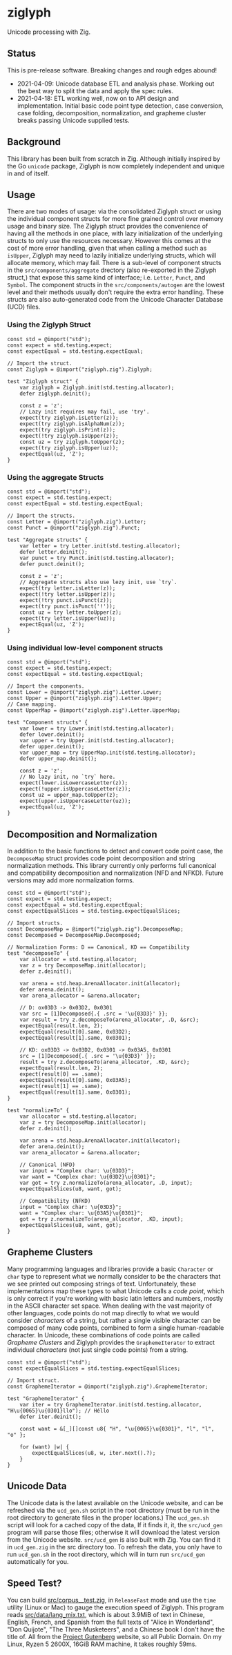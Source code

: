 # ziglyph
Unicode processing with Zig.

## Status
This is pre-release software. Breaking changes and rough edges abound!
* 2021-04-09: Unicode database ETL and analysis phase. Working out the best way to split the data
and apply the spec rules.
* 2021-04-18: ETL working well, now on to API design and implementation. Initial basic code point
type detection, case conversion, case folding, decomposition, normalization, and grapheme cluster 
breaks passing Unicode supplied tests.

## Background
This library has been built from scratch in Zig. Although initially inspired by the Go `unicode`
package, Ziglyph is now completely independent and unique in and of itself.

## Usage
There are two modes of usage: via the consolidated Ziglyph struct or using the individual component
structs for more fine grained control over memory usage and binary size. The Ziglyph struct provides
the convenience of having all the methods in one place, with lazy initialization of the underlying
structs to only use the resources necessary. However this comes at the cost of more error handling,
given that when calling a method such as `isUpper`, Ziglyph may need to lazily initialize underlying
structs, which will allocate memory, which may fail. There is a sub-level of component structs in the
`src/components/aggregate` drectory (also re-exported in the Ziglyph struct,) that expose this same 
kind of interface; i.e. `Letter`, `Punct`, and `Symbol`. The component structs in the `src/components/autogen` 
are the lowest level and their methods usually don't require the extra error handling. These structs
are also auto-generated code from the Unicode Character Database (UCD) files.

### Using the Ziglyph Struct
```zig
const std = @import("std");
const expect = std.testing.expect;
const expectEqual = std.testing.expectEqual;

// Import the struct.
const Ziglyph = @import("ziglyph.zig").Ziglyph;

test "Ziglyph struct" {
    var ziglyph = Ziglyph.init(std.testing.allocator);
    defer ziglyph.deinit();

    const z = 'z';
    // Lazy init requires may fail, use 'try'.
    expect(try ziglyph.isLetter(z));
    expect(try ziglyph.isAlphaNum(z));
    expect(try ziglyph.isPrint(z));
    expect(!try ziglyph.isUpper(z));
    const uz = try ziglyph.toUpper(z);
    expect(try ziglyph.isUpper(uz));
    expectEqual(uz, 'Z');
}
```

### Using the aggregate Structs
```zig
const std = @import("std");
const expect = std.testing.expect;
const expectEqual = std.testing.expectEqual;

// Import the structs.
const Letter = @import("ziglyph.zig").Letter;
const Punct = @import("ziglyph.zig").Punct;

test "Aggregate structs" {
    var letter = try Letter.init(std.testing.allocator);
    defer letter.deinit();
    var punct = try Punct.init(std.testing.allocator);
    defer punct.deinit();

    const z = 'z';
    // Aggregate structs also use lezy init, use `try`.
    expect(try letter.isLetter(z));
    expect(!try letter.isUpper(z));
    expect(!try punct.isPunct(z));
    expect(try punct.isPunct('!'));
    const uz = try letter.toUpper(z);
    expect(try letter.isUpper(uz));
    expectEqual(uz, 'Z');
}
```

### Using individual low-level component structs
```zig
const std = @import("std");
const expect = std.testing.expect;
const expectEqual = std.testing.expectEqual;

// Import the components.
const Lower = @import("ziglyph.zig").Letter.Lower;
const Upper = @import("ziglyph.zig").Letter.Upper;
// Case mapping.
const UpperMap = @import("ziglyph.zig").Letter.UpperMap;

test "Component structs" {
    var lower = try Lower.init(std.testing.allocator);
    defer lower.deinit();
    var upper = try Upper.init(std.testing.allocator);
    defer upper.deinit();
    var upper_map = try UpperMap.init(std.testing.allocator);
    defer upper_map.deinit();

    const z = 'z';
    // No lazy init, no `try` here.
    expect(lower.isLowercaseLetter(z));
    expect(!upper.isUppercaseLetter(z));
    const uz = upper_map.toUpper(z);
    expect(upper.isUppercaseLetter(uz));
    expectEqual(uz, 'Z');
}
```

## Decomposition and Normalization
In addition to the basic functions to detect and convert code point case, the `DecomposeMap` struct 
provides code point decomposition and string normalization methods. This library currently only 
performs full canonical and compatibility decomposition and normalization (NFD and NFKD). Future 
versions may add more normalization forms.

```zig
const std = @import("std");
const expect = std.testing.expect;
const expectEqual = std.testing.expectEqual;
const expectEqualSlices = std.testing.expectEqualSlices;

// Import structs.
const DecomposeMap = @import("ziglyph.zig").DecomposeMap;
const Decomposed = DecomposeMap.Decomposed;

// Normalization Forms: D == Canonical, KD == Compatibility
test "decomposeTo" {
    var allocator = std.testing.allocator;
    var z = try DecomposeMap.init(allocator);
    defer z.deinit();

    var arena = std.heap.ArenaAllocator.init(allocator);
    defer arena.deinit();
    var arena_allocator = &arena.allocator;

    // D: ox03D3 -> 0x03D2, 0x0301
    var src = [1]Decomposed{.{ .src = '\u{03D3}' }};
    var result = try z.decomposeTo(arena_allocator, .D, &src);
    expectEqual(result.len, 2);
    expectEqual(result[0].same, 0x03D2);
    expectEqual(result[1].same, 0x0301);

    // KD: ox03D3 -> 0x03D2, 0x0301 -> 0x03A5, 0x0301
    src = [1]Decomposed{.{ .src = '\u{03D3}' }};
    result = try z.decomposeTo(arena_allocator, .KD, &src);
    expectEqual(result.len, 2);
    expect(result[0] == .same);
    expectEqual(result[0].same, 0x03A5);
    expect(result[1] == .same);
    expectEqual(result[1].same, 0x0301);
}

test "normalizeTo" {
    var allocator = std.testing.allocator;
    var z = try DecomposeMap.init(allocator);
    defer z.deinit();

    var arena = std.heap.ArenaAllocator.init(allocator);
    defer arena.deinit();
    var arena_allocator = &arena.allocator;

    // Canonical (NFD)
    var input = "Complex char: \u{03D3}";
    var want = "Complex char: \u{03D2}\u{0301}";
    var got = try z.normalizeTo(arena_allocator, .D, input);
    expectEqualSlices(u8, want, got);

    // Compatibility (NFKD)
    input = "Complex char: \u{03D3}";
    want = "Complex char: \u{03A5}\u{0301}";
    got = try z.normalizeTo(arena_allocator, .KD, input);
    expectEqualSlices(u8, want, got);
}
```

## Grapheme Clusters
Many programming languages and libraries provide a basic `Character` or `char` type to represent what
we normally consider to be the characters that we see printed out composing strings of text. Unfortunately,
these implementations map these types to what Unicode calls a *code point*, which is only correct if 
you're working with basic latin letters and numbers, mostly in the ASCII character set space. When 
dealing with the vast majority of other languages, code points do not map directly to what we would 
consider *characters* of a string, but rather a single visible character can be composed of many code points,
combined to form a single human-readable character. In Unicode, these combinations of code points are
called *Grapheme Clusters* and Ziglyph provides the `GraphemeIterator` to extract individual *characters* 
(not just single code points) from a string.

```
const std = @import("std");
const expectEqualSlices = std.testing.expectEqualSlices;

// Import struct.
const GraphemeIterator = @import("ziglyph.zig").GraphemeIterator;

test "GraphemeIterator" {
    var iter = try GraphemeIterator.init(std.testing.allocator, "H\u{0065}\u{0301}llo"); // Héllo
    defer iter.deinit();

    const want = &[_][]const u8{ "H", "\u{0065}\u{0301}", "l", "l", "o" };

    for (want) |w| {
        expectEqualSlices(u8, w, iter.next().?);
    }
}
```

## Unicode Data
The Unicode data is the latest available on the Unicode website, and can be refreshed via the 
`ucd_gen.sh` script in the root directory (must be run in the root directory to generate files in the 
proper locations.) The `ucd_gen.sh` script will look for a cached copy of the data, If it finds it, 
it, the `src/ucd_gen` program will parse those files; otherwise it will download the latest version 
from the Unicode website. `src/ucd_gen` is also built with Zig. You can find it in `ucd_gen.zig` in 
the src directory too. To refresh the data, you only have to run `ucd_gen.sh` in the root directory,
which will in turn run `src/ucd_gen` automatically for you.

## Speed Test?
You can build [src/corpus__test.zig](src/corpus_test.zig), in `ReleaseFast` mode and use the `time`
utility (Linux or Mac) to gauge the execution speed of Ziglyph. This program reads 
[src/data/lang_mix.txt](src/data/lang_mix.txt), which is about 3.9MiB of text in Chinese, English, 
French, and Spanish from the full texts of "Alice in Wonderland", "Don Quijote", "The Three Musketeers",
and a Chinese book I don't have the title of. All from the [Project Gutenberg](https://www.gutenberg.org/)
website, so all Public Domain. On my Linux, Ryzen 5 2600X, 16GiB RAM machine, it takes roughly 59ms.

